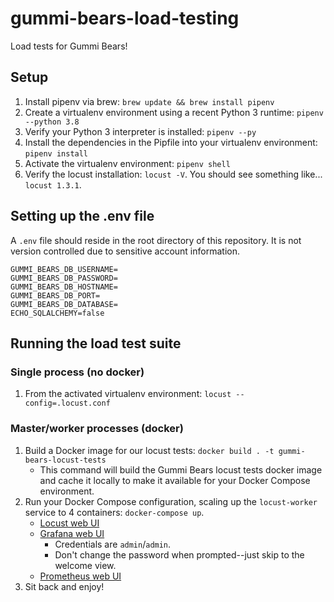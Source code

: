 # gummi-bears-load-testing
Load tests for Gummi Bears!

## Setup

1. Install pipenv via brew: `brew update && brew install pipenv`
2. Create a virtualenv environment using a recent Python 3 runtime: `pipenv --python 3.8`
3. Verify your Python 3 interpreter is installed: `pipenv --py`
4. Install the dependencies in the Pipfile into your virtualenv environment: `pipenv install`
6. Activate the virtualenv environment: `pipenv shell`
7. Verify the locust installation: `locust -V`. You should see something like... `locust 1.3.1`.

## Setting up the .env file
A `.env` file should reside in the root directory of this repository. It is not version controlled due to sensitive account information.

```dotenv
GUMMI_BEARS_DB_USERNAME=
GUMMI_BEARS_DB_PASSWORD=
GUMMI_BEARS_DB_HOSTNAME=
GUMMI_BEARS_DB_PORT=
GUMMI_BEARS_DB_DATABASE=
ECHO_SQLALCHEMY=false
```

## Running the load test suite

### Single process (no docker)

1. From the activated virtualenv environment: `locust --config=.locust.conf`

### Master/worker processes (docker)

1. Build a Docker image for our locust tests: `docker build . -t gummi-bears-locust-tests`
    - This command will build the Gummi Bears locust tests docker image and cache it locally to make it available for your Docker Compose environment.
1. Run your Docker Compose configuration, scaling up the `locust-worker` service to 4 containers: `docker-compose up`.
    - [Locust web UI](http://localhost:8089)
    - [Grafana web UI](http://localhost:3000)
        - Credentials are `admin`/`admin`.
        - Don't change the password when prompted--just skip to the welcome view.
    - [Prometheus web UI](http://localhost:9090)
1. Sit back and enjoy!

